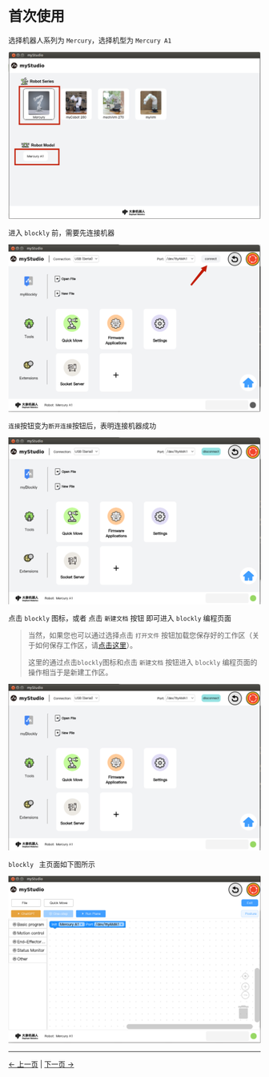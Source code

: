 # 首次使用



选择机器人系列为 `Mercury`，选择机型为 `Mercury A1 `

<img src="..\resources\1-blockly\images\firstUse\1.png" style="zoom: 67%;" />


进入 `blockly` 前，需要先连接机器

<img src="..\resources\1-blockly\images\firstUse\2.png" alt="2" style="zoom:67%;" />



`连接`按钮变为`断开连接`按钮后，表明连接机器成功

<img src="..\resources\1-blockly\images\firstUse\3.png" alt="2" style="zoom:67%;" />

点击 `blockly` 图标，或者 点击 `新建文档`  按钮 即可进入 `blockly` 编程页面

> 当然，如果您也可以通过选择点击 `打开文件` 按钮加载您保存好的工作区（关于如何保存工作区，请[点击这里](./3-littleCase.md)）。
>
> 这里的通过点击`blockly`图标和点击 `新建文档`  按钮进入 `blockly` 编程页面的操作相当于是新建工作区。

<img src="..\resources\1-blockly\images\firstUse\3.png" style="zoom:67%;" />



`blockly ` 主页面如下图所示

<img src="..\resources\1-blockly\images\firstUse\4.png" style="zoom:67%;" />

---

[← 上一页](./README.md) | [下一页 →](./2-interfaceDescription.md)